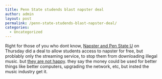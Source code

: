 ```yaml
---
title: Penn State studends blast napster deal
author: admin
layout: post
permalink: /penn-state-studends-blast-napster-deal/
categories:
  - Uncategorized
---
```

Right for those of you who dont know, [Napster and Pen State U][1] on Thursday did a deal to allow students access to napster for free, but problably only the streaming service, to stop them from downloading illegal music. but [they are not happy][2]. they say the money could be used for better things like better computers, upgrading the network, etc, but insted the music industry get it.

 [1]: http://news.com.com/2100-1027-5103557.html?tag=nl
 [2]: http://news.com.com/2100-1027_3-5103918.html?tag=nefd_top